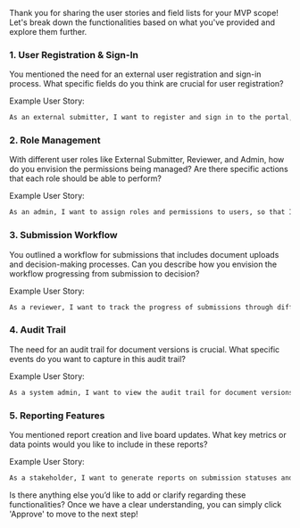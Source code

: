 Thank you for sharing the user stories and field lists for your MVP scope! Let's break down the functionalities based on what you've provided and explore them further.

### 1. **User Registration & Sign-In**
You mentioned the need for an external user registration and sign-in process. What specific fields do you think are crucial for user registration? 

Example User Story:
```markdown
As an external submitter, I want to register and sign in to the portal, so that I can securely access and submit my documents.
```

### 2. **Role Management**
With different user roles like External Submitter, Reviewer, and Admin, how do you envision the permissions being managed? Are there specific actions that each role should be able to perform?

Example User Story:
```markdown
As an admin, I want to assign roles and permissions to users, so that I can control access to different functionalities based on their responsibilities.
```

### 3. **Submission Workflow**
You outlined a workflow for submissions that includes document uploads and decision-making processes. Can you describe how you envision the workflow progressing from submission to decision?

Example User Story:
```markdown
As a reviewer, I want to track the progress of submissions through different stages, so that I can ensure timely decisions are made.
```

### 4. **Audit Trail**
The need for an audit trail for document versions is crucial. What specific events do you want to capture in this audit trail?

Example User Story:
```markdown
As a system admin, I want to view the audit trail for document versions, so that I can ensure compliance and track changes over time.
```

### 5. **Reporting Features**
You mentioned report creation and live board updates. What key metrics or data points would you like to include in these reports?

Example User Story:
```markdown
As a stakeholder, I want to generate reports on submission statuses and key metrics, so that I can analyze the efficiency of our processes.
```

Is there anything else you’d like to add or clarify regarding these functionalities? Once we have a clear understanding, you can simply click 'Approve' to move to the next step!